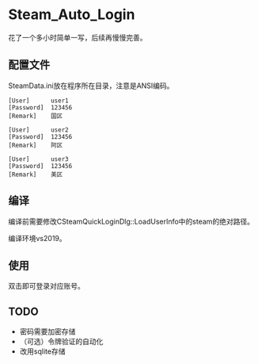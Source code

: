 # Steam_Auto_Login

花了一个多小时简单一写，后续再慢慢完善。

## 配置文件

SteamData.ini放在程序所在目录，注意是ANSI编码。

```
[User]		user1
[Password]	123456
[Remark]	国区

[User]		user2
[Password]	123456
[Remark]	阿区

[User]		user3
[Password]	123456
[Remark]	美区
```

## 编译

编译前需要修改CSteamQuickLoginDlg::LoadUserInfo中的steam的绝对路径。

编译环境vs2019。

## 使用

双击即可登录对应账号。

## TODO

* 密码需要加密存储
* （可选）令牌验证的自动化
* 改用sqlite存储